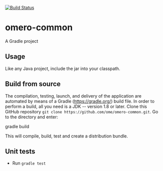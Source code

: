 [![Build Status](https://travis-ci.org/ome/omero-common.png)](https://travis-ci.org/ome/omero-common)


# omero-common

A Gradle project

## Usage

Like any Java project, include the jar into your classpath.

## Build from source

The compilation, testing, launch, and delivery of the application are
automated by means of a Gradle (https://gradle.org/) build file.
In order to perform a build, all you need is
a JDK -- version 1.8 or later.
Clone this GitHub repository `git clone https://github.com/ome/omero-common.git`.
Go to the directory and enter:

  gradle build

This will compile, build, test and create a distribution bundle.

## Unit tests
 * Run `gradle test`
